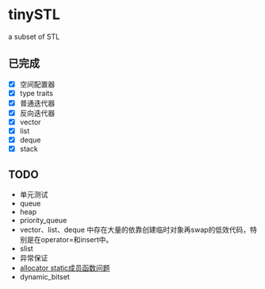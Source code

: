 # tinySTL
a subset of STL

## 已完成

- [x] 空间配置器
- [x] type traits
- [x] 普通迭代器
- [x] 反向迭代器
- [x] vector
- [x] list
- [x] deque
- [x] stack

## TODO

- 单元测试
- queue
- heap
- priority_queue
- vector、list、deque 中存在大量的依靠创建临时对象再swap的低效代码，特别是在operator=和insert中。
- slist
- 异常保证
- [allocator static成员函数问题](https://www.zhihu.com/question/53085291/answer/133516400)
- dynamic_bitset
